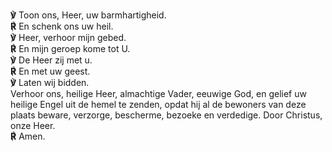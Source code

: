 **℣** Toon ons, Heer, uw barmhartigheid.  
**℟** En schenk ons uw heil.  
**℣** Heer, verhoor mijn gebed.  
**℟** En mijn geroep kome tot U.  
**℣** De Heer zij met u.  
**℟** En met uw geest.  
**℣** Laten wij bidden.  
Verhoor ons, heilige Heer, almachtige Vader, eeuwige God, en gelief uw
heilige Engel uit de hemel te zenden, opdat hij al de bewoners van deze
plaats beware, verzorge, bescherme, bezoeke en verdedige. Door Christus,
onze Heer.  
**℟** Amen.
